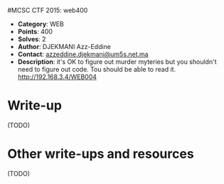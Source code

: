 #MCSC CTF 2015: web400

* **Category**: WEB <br>
* **Points**: 400 <br>
* **Solves**: 2 <br>
* **Author**: DJEKMANI Azz-Eddine
* **Contact**: azzeddine.djekmani@um5s.net.ma
* **Description**: it's OK to figure out murder myteries but you shouldn't need to figure out code. Tou should be able to read it.<br>
http://192.168.3.4/WEB004



# Write-up 

(TODO)

# Other write-ups and resources

(TODO)